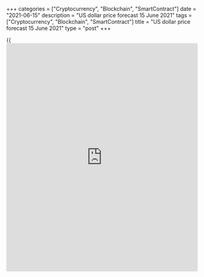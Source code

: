 +++
categories = ["Cryptocurrency", "Blockchain", "SmartContract"]
date = "2021-06-15"
description = "US dollar price forecast 15 June 2021"
tags = ["Cryptocurrency", "Blockchain", "SmartContract"]
title = "US dollar price forecast 15 June 2021"
type = "post"
+++

{{<iframe id="large-banner" src="https://www.bounty.group/#slide=13.0" width="100%" height="600" scrolling="no" style="border: 0px solid rgb(216, 221, 230); border-radius: 3px;">}}

2021-06-15

2021-06-15

Dollar fastened the safety belt. Forecast as of 15.06.2021Dmitri
Demidenko

The Fed managed to calm down the market, convincing [investor](https://www.fintechee.com/tutorial-for-forex-trading/investor-mode/)s of the
temporary nature of high inflation in the US and a slow pace of the
monetary normalization. Under these circumstances, any doubts
immediately affect the [EURUSD][1]. Let us discuss the Forex outlook and
make up a trading plan.

## Weekly US dollar fundamental forecast

Everything turned upside down in the financial markets. In March, the
growth in the Treasury yield resulted in the US dollar strengthening. In
June, everything is exactly the opposite. US bond yields are falling,
the greenback is growing. It looks like buying the rumor and selling the
[news](https://www.letsplayfx.com/blog/forex-news-website/). In early spring, expectations of inflation acceleration led to
Treasuries sell-offs. As soon as consumer prices soared to 5%, [investor](https://www.fintechee.com/tutorial-for-forex-trading/investor-mode/)s
began to exit Treasury shorts, which allowed 10-year bonds to show the
best weekly performance in a year.

### Dynamics of Treasury yields



 _Source_ _: Financial Times_

The US bond market does look a little too calm. Since 1985, with the
current core inflation rate of 3.8%, the yield on 10-year Treasuries has
never dropped below 6%, and now it hovers around 1.5%. Consumer prices,
excluding food and energy prices, have jumped by 8.2% Y-o-Y over the
past three months. Consumer inflation expectations for the coming year
have hit a record high of 4%, according to New York Fed research, and
rates on debt liabilities are still low. Is it a paradox? No, it isn’t!
It's just market confidence in the Fed. The dovish stance of the Fed’s
officials seems to be an announcement that it is time to fasten the
safety belts, a smooth landing begins. It calms the financial markets.
Isn’t it a reason for the new all-time highs hit by the US stock
indexes?

The Fed has convinced [investor](https://www.fintechee.com/tutorial-for-forex-trading/investor-mode/)s of the temporary nature of high
inflation and slow monetary normalization. Until recently, the markets
expected that tapering of the $120-billion quantitative easing program
would begin only at the start of 2022. Only rumors that this process,
like the process of raising the federal funds rate, could go faster
lured [investor](https://www.fintechee.com/tutorial-for-forex-trading/investor-mode/)s back to the US dollar.

About 40% of 51 Bloomberg experts expect the Federal Reserve to make its
first step towards reducing asset purchases pace in August; 24% of
respondents predict that this will happen in September. Rumors that the
tapering of the QE may begin earlier than previously expected, and
already at the meeting on June 15-16, the central bank should signal an
interest rate hike, not in 2024, but in 2023, have sent the [EURUSD][2]
to the bottom of figure 21. In March, 4 FOMC officials expected the
interest rate hike in 2022, 7 - in 2023, the rest - in 2024. More than
half of economists surveyed by Bloomberg believe that the median
forecast for the rate hike will shift to 2023 this summer. The reason is
higher inflation estimates and a better outlook for US employment and
GDP.

### Experts’ expectations for the Fed’s rate hike forecasts



 _Source_ _: Bloomberg_

### Weekly [EURUSD][2] trading plan

The Fed, which is willing to avoid the repetition of the taper tantrum
of 2013, has been acting correctly so far. However, it will have to take
active steps already in June. The economic data challenge the Fed’s
willingness to maintain the ultra-easy monetary [policy](https://www.fintechee.com/policy/) for a long time
until there are actual reports, not only forecasts. I do not expect the
Fed to act aggressively and prefer to buy the [EURUSD][2] when the price
is above 1.213 or rebounds up from the support at 1.2045.



## Price chart of EURUSD in real time mode

The content of this article reflects the author’s opinion and does not
necessarily reflect the official position of LiteForex. The material
published on this page is provided for informational purposes only and
should not be considered as the provision of investment advice for the
purposes of Directive 2004/39/EC.

Rate this article:

{{value}}

( {{count}} {{title}} )

   1. my.liteforex.com/trading/chart?symbol=EURUSD&returnUrl=true
   2. my.liteforex.com/trading/chart?symbol=EURUSD&returnUrl=true